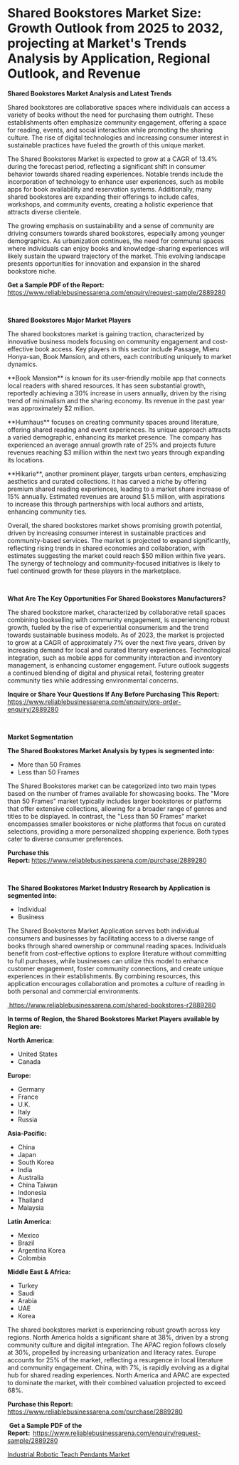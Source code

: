 <p><h1>Shared Bookstores Market Size: Growth Outlook from 2025 to 2032, projecting at Market's Trends Analysis by Application, Regional Outlook, and Revenue</h1></p><p><strong>Shared Bookstores Market Analysis and Latest Trends</strong></p>
<p><p>Shared bookstores are collaborative spaces where individuals can access a variety of books without the need for purchasing them outright. These establishments often emphasize community engagement, offering a space for reading, events, and social interaction while promoting the sharing culture. The rise of digital technologies and increasing consumer interest in sustainable practices have fueled the growth of this unique market.</p><p>The Shared Bookstores Market is expected to grow at a CAGR of 13.4% during the forecast period, reflecting a significant shift in consumer behavior towards shared reading experiences. Notable trends include the incorporation of technology to enhance user experiences, such as mobile apps for book availability and reservation systems. Additionally, many shared bookstores are expanding their offerings to include cafes, workshops, and community events, creating a holistic experience that attracts diverse clientele.</p><p>The growing emphasis on sustainability and a sense of community are driving consumers towards shared bookstores, especially among younger demographics. As urbanization continues, the need for communal spaces where individuals can enjoy books and knowledge-sharing experiences will likely sustain the upward trajectory of the market. This evolving landscape presents opportunities for innovation and expansion in the shared bookstore niche.</p></p>
<p><strong>Get a Sample PDF of the Report:&nbsp;</strong> <a href="https://www.reliablebusinessarena.com/enquiry/request-sample/2889280?utm_campaign=2195&utm_medium=2&utm_source=Github&utm_content=ia&utm_term=14032025&utm_id=shared-bookstores">https://www.reliablebusinessarena.com/enquiry/request-sample/2889280</a></p>
<p>&nbsp;</p>
<p><strong>Shared Bookstores Major Market Players</strong></p>
<p><p>The shared bookstores market is gaining traction, characterized by innovative business models focusing on community engagement and cost-effective book access. Key players in this sector include Passage, Mieru Honya-san, Book Mansion, and others, each contributing uniquely to market dynamics.</p><p>**Book Mansion** is known for its user-friendly mobile app that connects local readers with shared resources. It has seen substantial growth, reportedly achieving a 30% increase in users annually, driven by the rising trend of minimalism and the sharing economy. Its revenue in the past year was approximately $2 million.</p><p>**Humhaus** focuses on creating community spaces around literature, offering shared reading and event experiences. Its unique approach attracts a varied demographic, enhancing its market presence. The company has experienced an average annual growth rate of 25% and projects future revenues reaching $3 million within the next two years through expanding its locations.</p><p>**Hikarie**, another prominent player, targets urban centers, emphasizing aesthetics and curated collections. It has carved a niche by offering premium shared reading experiences, leading to a market share increase of 15% annually. Estimated revenues are around $1.5 million, with aspirations to increase this through partnerships with local authors and artists, enhancing community ties.</p><p>Overall, the shared bookstores market shows promising growth potential, driven by increasing consumer interest in sustainable practices and community-based services. The market is projected to expand significantly, reflecting rising trends in shared economies and collaboration, with estimates suggesting the market could reach $50 million within five years. The synergy of technology and community-focused initiatives is likely to fuel continued growth for these players in the marketplace.</p></p>
<p>&nbsp;</p>
<p><strong>What Are The Key Opportunities For Shared Bookstores Manufacturers?</strong></p>
<p><p>The shared bookstore market, characterized by collaborative retail spaces combining bookselling with community engagement, is experiencing robust growth, fueled by the rise of experiential consumerism and the trend towards sustainable business models. As of 2023, the market is projected to grow at a CAGR of approximately 7% over the next five years, driven by increasing demand for local and curated literary experiences. Technological integration, such as mobile apps for community interaction and inventory management, is enhancing customer engagement. Future outlook suggests a continued blending of digital and physical retail, fostering greater community ties while addressing environmental concerns.</p></p>
<p><strong>Inquire or Share Your Questions If Any Before Purchasing This Report:</strong> <a href="https://www.reliablebusinessarena.com/enquiry/pre-order-enquiry/2889280?utm_campaign=2195&utm_medium=2&utm_source=Github&utm_content=ia&utm_term=14032025&utm_id=shared-bookstores">https://www.reliablebusinessarena.com/enquiry/pre-order-enquiry/2889280</a></p>
<p>&nbsp;</p>
<p><strong>Market Segmentation</strong></p>
<p><strong>The Shared Bookstores Market Analysis by types is segmented into:</strong></p>
<p><ul><li>More than 50 Frames</li><li>Less than 50 Frames</li></ul></p>
<p><p>The Shared Bookstores market can be categorized into two main types based on the number of frames available for showcasing books. The "More than 50 Frames" market typically includes larger bookstores or platforms that offer extensive collections, allowing for a broader range of genres and titles to be displayed. In contrast, the "Less than 50 Frames" market encompasses smaller bookstores or niche platforms that focus on curated selections, providing a more personalized shopping experience. Both types cater to diverse consumer preferences.</p></p>
<p><strong>Purchase this Report:&nbsp;</strong><a href="https://www.reliablebusinessarena.com/purchase/2889280?utm_campaign=2195&utm_medium=2&utm_source=Github&utm_content=ia&utm_term=14032025&utm_id=shared-bookstores">https://www.reliablebusinessarena.com/purchase/2889280</a></p>
<p>&nbsp;</p>
<p><strong>The Shared Bookstores Market Industry Research by Application is segmented into:</strong></p>
<p><ul><li>Individual</li><li>Business</li></ul></p>
<p><p>The Shared Bookstores Market Application serves both individual consumers and businesses by facilitating access to a diverse range of books through shared ownership or communal reading spaces. Individuals benefit from cost-effective options to explore literature without committing to full purchases, while businesses can utilize this model to enhance customer engagement, foster community connections, and create unique experiences in their establishments. By combining resources, this application encourages collaboration and promotes a culture of reading in both personal and commercial environments.</p></p>
<p><a href="https://www.reliablebusinessarena.com/shared-bookstores-r2889280?utm_campaign=2195&utm_medium=2&utm_source=Github&utm_content=ia&utm_term=14032025&utm_id=shared-bookstores">&nbsp;https://www.reliablebusinessarena.com/shared-bookstores-r2889280</a></p>
<p><strong>In terms of Region, the Shared Bookstores Market Players available by Region are:</strong></p>
<p>
    <p> <strong> North America: </strong>
        <ul>
            <li>United States</li>
            <li>Canada</li>
        </ul>
        </p> 
    <p> <strong> Europe: </strong>
        <ul>
            <li>Germany</li>
            <li>France</li>
            <li>U.K.</li>
            <li>Italy</li>
            <li>Russia</li>
        </ul>
        </p> 
    <p> <strong> Asia-Pacific: </strong>
        <ul>
            <li>China</li>
            <li>Japan</li>
            <li>South Korea</li>
            <li>India</li>
            <li>Australia</li>
            <li>China Taiwan</li>
            <li>Indonesia</li>
            <li>Thailand</li>
            <li>Malaysia</li>
        </ul>
        </p> 
    <p> <strong> Latin America: </strong>
        <ul>
            <li>Mexico</li>
            <li>Brazil</li>
            <li>Argentina Korea</li>
            <li>Colombia</li>
        </ul>
        </p> 
    <p> <strong> Middle East & Africa: </strong>
        <ul>
            <li>Turkey</li>
            <li>Saudi</li>
            <li>Arabia</li>
            <li>UAE</li>
            <li>Korea</li>
        </ul>
    </p>
    </p>
<p><p>The shared bookstores market is experiencing robust growth across key regions. North America holds a significant share at 38%, driven by a strong community culture and digital integration. The APAC region follows closely at 30%, propelled by increasing urbanization and literacy rates. Europe accounts for 25% of the market, reflecting a resurgence in local literature and community engagement. China, with 7%, is rapidly evolving as a digital hub for shared reading experiences. North America and APAC are expected to dominate the market, with their combined valuation projected to exceed 68%.</p></p>
<p><strong>Purchase this Report: </strong><a href="https://www.reliablebusinessarena.com/purchase/2889280?utm_campaign=2195&utm_medium=2&utm_source=Github&utm_content=ia&utm_term=14032025&utm_id=shared-bookstores">https://www.reliablebusinessarena.com/purchase/2889280</a></p>
<p>&nbsp;<strong>Get a Sample PDF of the Report:&nbsp;&nbsp;</strong><a href="https://www.reliablebusinessarena.com/enquiry/request-sample/2889280?utm_campaign=2195&utm_medium=2&utm_source=Github&utm_content=ia&utm_term=14032025&utm_id=shared-bookstores">https://www.reliablebusinessarena.com/enquiry/request-sample/2889280</a></p>
<p><strong></strong></p>
<p><p><a href="https://github.com/JakirUddin511/Market-Research-Report-List-2/blob/main/industrial-robotic-teach-pendants-market.md?utm_campaign=2195&utm_medium=2&utm_source=Github&utm_content=ia&utm_term=14032025&utm_id=shared-bookstores">Industrial Robotic Teach Pendants Market</a></p></p>